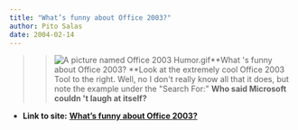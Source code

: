 ```yaml
---
title: "What’s funny about Office 2003?"
author: Pito Salas
date: 2004-02-14
---
```



>>

>> ![A picture named Office 2003
Humor.gif](https://i0.wp.com/s3.media.squarespace.com/production/1075723/12829350/images/2004/02/13/Office+2003+Humor.gif?resize=217%2C235)**What
's funny about Office 2003? **Look at the extremely cool Office 2003 Tool to
the right. Well, no I don't really know all that it does, but note the example
under the "Search For:" **Who said Microsoft couldn 't laugh at itself?**


* **Link to site:** **[What’s funny about Office 2003?](None)**
